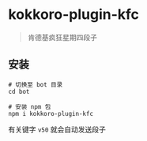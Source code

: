 # kokkoro-plugin-kfc

> 肯德基疯狂星期四段子

## 安装

```shell
# 切换至 bot 目录
cd bot

# 安装 npm 包
npm i kokkoro-plugin-kfc
```

有关键字 `v50` 就会自动发送段子
